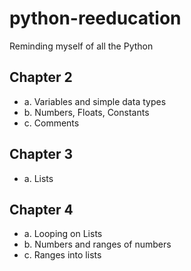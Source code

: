 # python-reeducation

Reminding myself of all the Python

## Chapter 2

- a. Variables and simple data types
- b. Numbers, Floats, Constants
- c. Comments

## Chapter 3

- a. Lists

## Chapter 4

- a. Looping on Lists
- b. Numbers and ranges of numbers
- c. Ranges into lists
